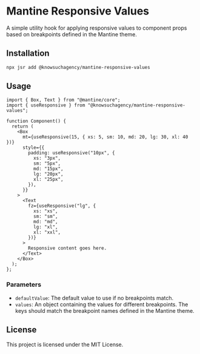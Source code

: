 # Mantine Responsive Values

A simple utility hook for applying responsive values to component props based on breakpoints defined in the Mantine theme.

## Installation

```bash
npx jsr add @knowsuchagency/mantine-responsive-values
```

## Usage

```tsx
import { Box, Text } from "@mantine/core";
import { useResponsive } from "@knowsuchagency/mantine-responsive-values";

function Component() {
  return (
    <Box
      mt={useResponsive(15, { xs: 5, sm: 10, md: 20, lg: 30, xl: 40 })}
      style={{
        padding: useResponsive("10px", {
          xs: "3px",
          sm: "5px",
          md: "15px",
          lg: "20px",
          xl: "25px",
        }),
      }}
    >
      <Text
        fz={useResponsive("lg", {
          xs: "xs",
          sm: "sm",
          md: "md",
          lg: "xl",
          xl: "xxl",
        })}
      >
        Responsive content goes here.
      </Text>
    </Box>
  );
};
```

### Parameters

- `defaultValue`: The default value to use if no breakpoints match.
- `values`: An object containing the values for different breakpoints. The keys should match the breakpoint names defined in the Mantine theme.


## License

This project is licensed under the MIT License.
